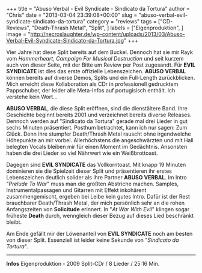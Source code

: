 +++
title = "Abuso Verbal - Evil Syndicate - Sindicato da Tortura"
author = "Chris"
date = "2013-03-04 23:39:08+00:00"
slug = "abuso-verbal-evil-syndicate-sindicato-da-tortura"
category = "reviews"
tags = ["CD-Reviews", "Death-Thrash Metal", "Split", ]
labels = ["Eigenproduktion", ]
image = "http://necroslaughter.de/wp-content/uploads/2013/03/Abuso-Verbal-Evil-Syndicate-Sindicato-da-Tortura.jpg"
+++

Vier Jahre hat diese Split bereits auf dem Buckel. Dennoch hat sie mir Rayk vom _Hammerheart_, _Campaign For Musical Destruction_ und seit kurzem auch von dieser Seite, mit der Bitte um Review per Post zugesandt.
Für **EVIL SYNDICATE** ist dies das erste offizielle Lebenszeichen. **ABUSO VERBAL** können bereits auf diverse Demos, Splits und ein Full-Length zurückblicken. Mich erreicht diese Kollaboration als CDr in professionell gedrucktem Pappschuber, der leider alle Meta-Infos auf portugisisch enthält. Ich verstehe kein Wort...

**ABUSO VERBAL**, die diese Split eröffnen, sind die dienstältere Band. Ihre Geschichte beginnt bereits 2001 und verzeichnet bereits diverse Releases. Dennoch werden auf "Sindicato da Tortura" gerade mal drei Lieder in gut sechs Minuten präsentiert. Posthum betrachtet, kann ich nur sagen: Zum Glück. Denn ihre stumpfer Death/Thrash Metal rauscht ohne irgendwelche Höhepunkte an mir vorbei. Allerhöchstens die angeschwärzten und mit Hall belegten Vocals bleiben mir für einen Moment im Gedächtnis. Ansonsten haben die drei Lieder so viel Nährwert wie ein Weißbrottoast.

Dagegen sind **EVIL SYNDICATE** das Vollkorntoast. Mit knapp 19 Minuten dominieren sie die Spielzeit dieser Split und präsentieren ihr erstes Lebenszeichen deutlich solider als ihre Partner **ABUSO VERBAL**. Im Intro "_Prelude To War_" muss man die größten Abstriche machen. Samples, Instrumentalpassagen und Gitarren mit Effekt inkohärent zusammengemischt, ergeben bei Leibe kein gutes Intro. Dafür ist der Rest brauchbarer Death/Thrash Metal, der mich persönlich sehr an die rohen Anfangszeiten von **Solicitude** erinnert. In "_At War With Evil_" klingen sogar früheste **Death** durch, wenngleich dieser Bezug auf dieses Lied beschränkt bleibt.

Am Ende gefällt mir der Löwenanteil von **EVIL SYNDICATE** noch am besten von dieser Split. Essenziell ist leider keine Sekunde von "_Sindicato da Tortura_".



---
**Infos**
Eigenproduktion - 2009
Split-CDr / 8 Lieder / 25:16 Min.
